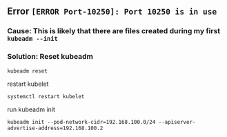 ## Error `[ERROR Port-10250]: Port 10250 is in use`

### Cause: This is likely that there are files created during my first `kubeadm --init`

### Solution: Reset kubeadm

```
kubeadm reset
```
restart kubelet
```
systemctl restart kubelet
```
run kubeadm init
```
kubeadm init --pod-network-cidr=192.168.100.0/24 --apiserver-advertise-address=192.168.100.2
```


